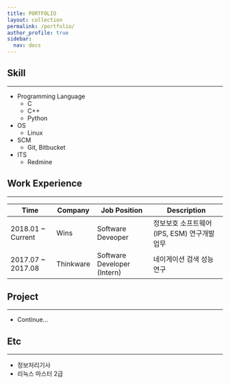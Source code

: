 ```yaml
---
title: PORTFOLIO
layout: collection
permalink: /portfolio/
author_profile: true
sidebar:
  nav: docs
---
```


## Skill
---

* Programming Language
  * C
  * C++
  * Python
* OS
  * Linux
* SCM
  * Git, Bitbucket
* ITS
  * Redmine

## Work Experience
---

| Time | Company | Job Position | Description |
| --- | ----- | -----| ----- |
| 2018.01 ~ Current | Wins | Software Deveoper | 정보보호 소프트웨어(IPS, ESM) 연구개발 업무|
| 2017.07 ~ 2017.08 | Thinkware | Software Developer (Intern) | 네이게이션 검색 성능 연구 |

## Project
---

* Continue...

## Etc
---

* 정보처리기사
* 리눅스 마스터 2급
